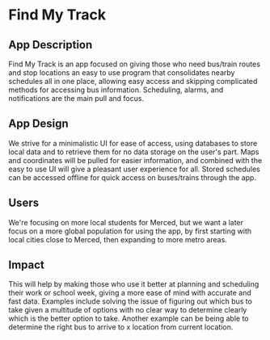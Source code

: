 # Find My Track
## App Description
Find My Track is an app focused on giving those who need bus/train routes and stop locations an easy to use program that consolidates nearby schedules all in one place, allowing easy access and skipping complicated methods for accessing bus information. Scheduling, alarms, and notifications are the main pull and focus.

## App Design
We strive for a minimalistic UI for ease of access, using databases to store local data and to retrieve them for no data storage on the user's part. Maps and coordinates will be pulled for easier information, and combined with the easy to use UI will give a pleasant user experience for all. Stored schedules can be accessed offline for quick access on buses/trains through the app.

## Users
We're focusing on more local students for Merced, but we want a later focus on a more global population for using the app, by first starting with local cities close to Merced, then expanding to more metro areas.

## Impact
This will help by making those who use it better at planning and scheduling their work or school week, giving a more ease of mind with accurate and fast data. Examples include solving the issue of figuring out which bus to take given a multitude of options with no clear way to determine clearly which is the better option to take. Another example can be being able to determine the right bus to arrive to x location from current location.
